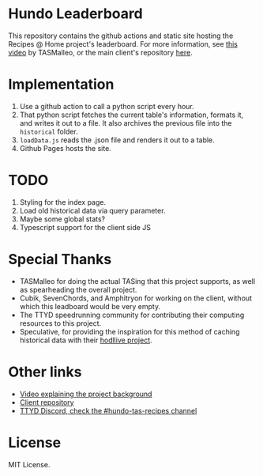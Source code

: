 # Hundo Leaderboard

This repository contains the github actions and static site hosting the Recipes @ Home project's leaderboard. For more information, see [this video](https://youtu.be/kpn30v5Y_YQ) by TASMalleo, or the main client's repository [here](https://github.com/SevenChords/CipesAtHome).

# Implementation

1. Use a github action to call a python script every hour.
2. That python script fetches the current table's information, formats it, and writes it out to a file. It also archives the previous file into the `historical` folder.
3. `loadData.js` reads the .json file and renders it out to a table. 
4. Github Pages hosts the site.

# TODO

1. Styling for the index page.
2. Load old historical data via query parameter.
3. Maybe some global stats?
4. Typescript support for the client side JS

# Special Thanks

* TASMalleo for doing the actual TASing that this project supports, as well as spearheading the overall project.
* Cubik, SevenChords, and Amphitryon for working on the client, without which this leadboard would be very empty.
* The TTYD speedrunning community for contributing their computing resources to this project.
* Speculative, for providing the inspiration for this method of caching historical data with their [hodllive project](https://github.com/Speculative/hodllive).

# Other links

* [Video explaining the project background](https://youtu.be/kpn30v5Y_YQ)
* [Client repository](https://github.com/SevenChords/CipesAtHome)
* [TTYD Discord, check the #hundo-tas-recipes channel](https://discord.gg/YB23azC)

# License

MIT License.